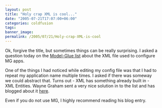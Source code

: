 ```yaml
---
layout: post
title: "Holy crap XML is cool..."
date: "2005-07-21T17:07:00+06:00"
categories: coldfusion 
tags: 
banner_image: 
permalink: /2005/07/21/Holy-crap-XML-is-cool
---
```


Ok, forgive the title, but sometimes things can be really surprising. I asked a question today on the <a href="http://lists.topica.com/lists/modelglue">Model-Glue list</a> about the XML file used to configure MG apps. 

One of the things I had noticed while editing my config file was that I had to repeat my application name multiple times. I asked if there was someway we could abstract that. Turns out - XML has something already built in - XML Entities. Wayne Graham sent a very nice solution in to the list and has blogged about it <a href="http://swem.wm.edu/blogs/waynegraham/index.cfm/2005/7/21/model-glue-entities">here</a>.

Even if you do not use MG, I highly recommend reading his blog entry.